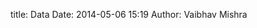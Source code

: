 title: Data
Date: 2014-05-06 15:19
Author: Vaibhav Mishra

<script src="http://fitness.queso.com/widget/widget.js?id=2399898&old" type="text/javascript"></script>